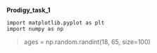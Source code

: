 **Prodigy_task_1**

```Import_library
import matplotlib.pyplot as plt
import numpy as np

```
> ages = np.random.randint(18, 65, size=100)
